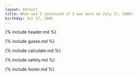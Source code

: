 ```yaml
---
layout: default
title: When was I conceived if I was born on July 17, 1906?
birthday: Jul 17, 1906
---
```


{% include header.md %}

{% include guess.md %}

{% include calculate.md %}

{% include safety.md %}

{% include footer.md %}



